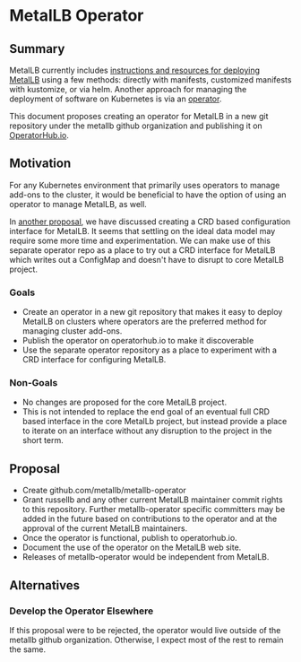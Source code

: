 # MetalLB Operator

## Summary

MetalLB currently includes [instructions and resources for deploying
MetalLB](https://metallb.universe.tf/installation/) using a few methods:
directly with manifests, customized manifests with kustomize, or via helm.
Another approach for managing the deployment of software on Kubernetes is via
an [operator](https://operatorhub.io/what-is-an-operator).

This document proposes creating an operator for MetalLB in a new git repository
under the metallb github organization and publishing it on
[OperatorHub.io](https://operatorhub.io/).

## Motivation

For any Kubernetes environment that primarily uses operators to manage add-ons
to the cluster, it would be beneficial to have the option of using an operator
to manage MetalLB, as well.

In [another proposal](https://github.com/metallb/metallb/pull/833), we have
discussed creating a CRD based configuration interface for MetalLB. It seems
that settling on the ideal data model may require some more time and
experimentation. We can make use of this separate operator repo as a place to
try out a CRD interface for MetalLB which writes out a ConfigMap and doesn't
have to disrupt to core MetalLB project.

### Goals

- Create an operator in a new git repository that makes it easy to deploy
  MetalLB on clusters where operators are the preferred method for managing
  cluster add-ons.
- Publish the operator on operatorhub.io to make it discoverable
- Use the separate operator repository as a place to experiment with a CRD
  interface for configuring MetalLB.

### Non-Goals

- No changes are proposed for the core MetalLB project.
- This is not intended to replace the end goal of an eventual full CRD based
  interface in the core MetalLb project, but instead provide a place to
  iterate on an interface without any disruption to the project in the short
  term.

## Proposal

* Create github.com/metallb/metallb-operator
* Grant russellb and any other current MetalLB maintainer commit rights to this
  repository. Further metallb-operator specific committers may be added in the
  future based on contributions to the operator and at the approval of the
  current MetalLB maintainers.
* Once the operator is functional, publish to operatorhub.io.
* Document the use of the operator on the MetalLB web site.
* Releases of metallb-operator would be independent from MetalLB.

## Alternatives

### Develop the Operator Elsewhere

If this proposal were to be rejected, the operator would live outside of the
metallb github organization. Otherwise, I expect most of the rest to remain
the same.
